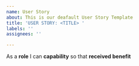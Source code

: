 ```yaml
---
name: User Story
about: This is our deafault User Story Template
title: 'USER STORY: <TITLE> '
labels: ''
assignees: ''

---
```


As a **role** I can **capability** so that **received benefit**
